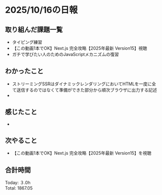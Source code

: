 # 2025/10/16の日報
## 取り組んだ課題一覧
* タイピング練習
* 【この動画1本でOK】Next.js 完全攻略【2025年最新 Version15】視聴
* ガチで学びたい人のためのJavaScriptメカニズムの復習
## わかったこと 
* ストリーミングSSRはダイナミックレンダリングにおいてHTMLを一度に全て送信するのではなくて準備ができた部分から順次ブラウザに出力する記述
* 
## 感じたこと
* 
## 次やること
* 【この動画1本でOK】Next.js 完全攻略【2025年最新 Version15】を視聴
##  合計時間 
Today: ３.0h<br>
Total: 1867.05
